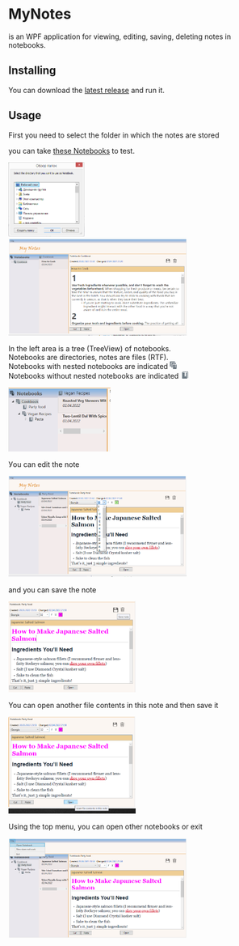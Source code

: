 # MyNotes
is an WPF application for viewing, editing, saving, deleting notes in notebooks.

## Installing
You can download the 
[latest release](https://github.com/Sv9ta/WpfMerge/releases/download/v1.0.0/WpfMerge.exe) and run it.

## Usage
First you need to select the folder in which the notes are stored

you can take 
[these Notebooks](https://github.com/Sv9ta/WpfMerge/tree/master/files%20to%20compare) to test.

<img src="screenshots/1.png" alt="open original file" width="30%">
<img src="screenshots/2.png" alt="open original file" width="70%">

In the left area is a tree (TreeView) of notebooks.<br/>
Notebooks are directories, notes are files (RTF).<br/>
Notebooks with nested notebooks are indicated
<img src="screenshots/stack.png" alt="open original file"><br/>
Notebooks without nested notebooks are indicated
<img src="screenshots/notebook2_icon.png" alt="open original file">

<img src="screenshots/3.png" alt="open original file" width="40%">

Уou can edit the note

<img src="screenshots/4.png" alt="open original file" width="70%">

and you can save the note

<img src="screenshots/5.png" alt="open original file" width="50%">

You can open another file contents in this note and then save it

<img src="screenshots/6.png" alt="open original file" width="50%">

Using the top menu, you can open other notebooks or exit

<img src="screenshots/7.png" alt="open original file" width="70%">

